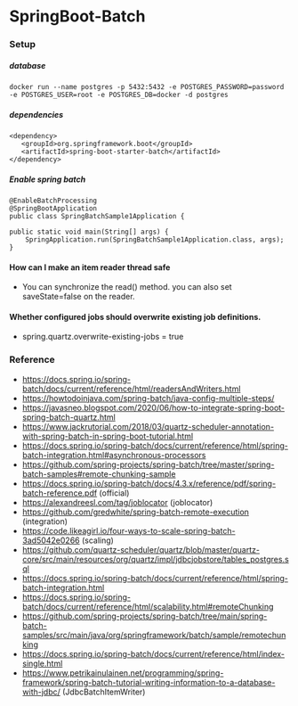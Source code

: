 # SpringBoot-Batch

### Setup

##### database

	docker run --name postgres -p 5432:5432 -e POSTGRES_PASSWORD=password -e POSTGRES_USER=root -e POSTGRES_DB=docker -d postgres

##### dependencies

    <dependency>
	   <groupId>org.springframework.boot</groupId>
	   <artifactId>spring-boot-starter-batch</artifactId>
    </dependency>

##### Enable spring batch

	@EnableBatchProcessing
	@SpringBootApplication
	public class SpringBatchSample1Application {

	public static void main(String[] args) {
		SpringApplication.run(SpringBatchSample1Application.class, args);
	}



#### How can I make an item reader thread safe

- You can synchronize the read() method. you can also set saveState=false on the reader.

#### Whether configured jobs should overwrite existing job definitions.

- spring.quartz.overwrite-existing-jobs = true

### Reference

- https://docs.spring.io/spring-batch/docs/current/reference/html/readersAndWriters.html
- https://howtodoinjava.com/spring-batch/java-config-multiple-steps/
- https://javasneo.blogspot.com/2020/06/how-to-integrate-spring-boot-spring-batch-quartz.html
- https://www.jackrutorial.com/2018/03/quartz-scheduler-annotation-with-spring-batch-in-spring-boot-tutorial.html
- https://docs.spring.io/spring-batch/docs/current/reference/html/spring-batch-integration.html#asynchronous-processors
- https://github.com/spring-projects/spring-batch/tree/master/spring-batch-samples#remote-chunking-sample
- https://docs.spring.io/spring-batch/docs/4.3.x/reference/pdf/spring-batch-reference.pdf (official)
- https://alexandreesl.com/tag/joblocator (joblocator)
- https://github.com/gredwhite/spring-batch-remote-execution (integration)
- https://code.likeagirl.io/four-ways-to-scale-spring-batch-3ad5042e0266 (scaling)
- https://github.com/quartz-scheduler/quartz/blob/master/quartz-core/src/main/resources/org/quartz/impl/jdbcjobstore/tables_postgres.sql
- https://docs.spring.io/spring-batch/docs/current/reference/html/spring-batch-integration.html
- https://docs.spring.io/spring-batch/docs/current/reference/html/scalability.html#remoteChunking
- https://github.com/spring-projects/spring-batch/tree/main/spring-batch-samples/src/main/java/org/springframework/batch/sample/remotechunking
- https://docs.spring.io/spring-batch/docs/current/reference/html/index-single.html
- https://www.petrikainulainen.net/programming/spring-framework/spring-batch-tutorial-writing-information-to-a-database-with-jdbc/ (JdbcBatchItemWriter)
